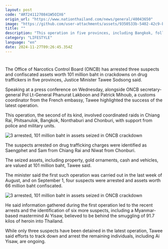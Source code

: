 ```yaml
---
layout: post
code: "ART2411270841W5OIX6"
origin_url: "https://www.nationthailand.com/news/general/40043650"
image: "https://github.com/user-attachments/assets/9350533b-5402-42c9-b041-9da9ae073924"
title: ""
description: "This operation in five provinces, including Bangkok, follows up on a previous successful crackdown that provided intelligence on bigger players"
category: "LIFESTYLE"
language: "en"
date: 2024-11-27T09:26:45.354Z
---
```


# 









The Office of Narcotics Control Board (ONCB) has arrested three suspects and confiscated assets worth 101 million baht in crackdowns on drug traffickers in five provinces, Justice Minister Tawee Sodsong said.

Speaking at a press conference on Wednesday, alongside ONCB secretary-general Pol Lt-General Phanurat Lakboon and Patrick Mihoub, a customs coordinator from the French embassy, Tawee highlighted the success of the latest operation.

This operation, the second of its kind, involved coordinated raids in Chiang Rai, Phitsanulok, Bangkok, Nonthaburi and Chonburi, with support from police and military units.

  ![3 arrested, 101 million baht in assets seized in ONCB crackdown](https://github.com/user-attachments/assets/e9f0f06d-908d-40b6-9a8c-5714736d65b1)

The suspects arrested on drug trafficking charges were identified as Saengphet and Sam from Chiang Rai and Niwat from Chonburi.

The seized assets, including property, gold ornaments, cash and vehicles, are valued at 101 million baht, Tawee said.

The minister said the first such operation was carried out in the last week of August, and on September 1, four suspects were arrested and assets worth 66 million baht confiscated.

  ![3 arrested, 101 million baht in assets seized in ONCB crackdown](https://github.com/user-attachments/assets/0383d646-676a-4aa2-8ab7-181d7f84829a)

He said information gathered during the first operation led to the recent arrests and the identification of six more suspects, including a Myanmar-based mastermind Ai Yisaw, believed to be behind the smuggling of 91.7 kilos of heroin into Thailand.

While only three suspects have been detained in the latest operation, Tawee said efforts to track down and arrest the remaining individuals, including Ai Yisaw, are ongoing.